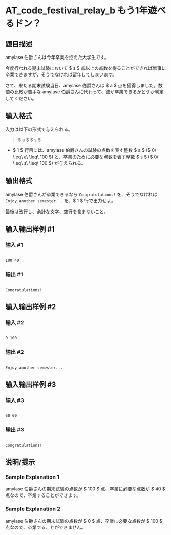 # AT_code_festival_relay_b もう1年遊べるドン？

## 题目描述

[problemUrl]: https://atcoder.jp/contests/code-festival-2014-relay/tasks/code_festival_relay_b

amylase 伯爵さんは今年卒業を控えた大学生です。

   
今度行われる期末試験において $ s $ 点以上の点数を得ることができれば無事に卒業できますが、そうでなければ留年してしまいます。

   
さて、来たる期末試験当日、amylase 伯爵さんは $ a $ 点を獲得しました。数値の比較が苦手な amylase 伯爵さんに代わって、彼が卒業できるかどうか判定してください。

## 输入格式

入力は以下の形式で与えられる。

> $ a $ $ s $

- $ 1 $ 行目には、amylase 伯爵さんの試験の点数を表す整数 $ a $ ($ 0\ \leq\ a\ \leq\ 100 $) と、卒業のために必要な点数を表す整数 $ s $ ($ 0\ \leq\ s\ \leq\ 100 $) が与えられる。

## 输出格式

amylase 伯爵さんが卒業できるなら `Congratulations!` を、そうでなければ `Enjoy another semester...` を、$ 1 $ 行で出力せよ。

最後は改行し、余計な文字、空行を含まないこと。

## 输入输出样例 #1

### 输入 #1

```
100 40
```

### 输出 #1

```
Congratulations!
```

## 输入输出样例 #2

### 输入 #2

```
0 100
```

### 输出 #2

```
Enjoy another semester...
```

## 输入输出样例 #3

### 输入 #3

```
60 60
```

### 输出 #3

```
Congratulations!
```

## 说明/提示

### Sample Explanation 1

amylase 伯爵さんの期末試験の点数が $ 100 $ 点、卒業に必要な点数が $ 40 $ 点なので、卒業することができます。

### Sample Explanation 2

amylase 伯爵さんの期末試験の点数が $ 0 $ 点、卒業に必要な点数が $ 100 $ 点なので、卒業することができません。